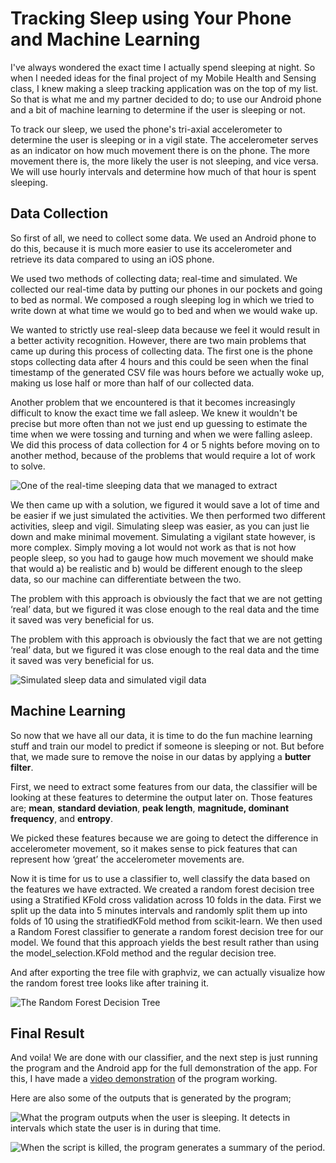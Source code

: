 # Tracking Sleep using Your Phone and Machine Learning

I've always wondered the exact time I actually spend sleeping at night. So when I needed ideas for the final project of my Mobile Health and Sensing class, I knew making a sleep tracking application was on the top of my list. So that is what me and my partner decided to do; to use our Android phone and a bit of machine learning to determine if the user is sleeping or not.

To track our sleep, we used the phone's tri-axial accelerometer to determine the user is sleeping or in a vigil state. The accelerometer serves as an indicator on how much movement there is on the phone. The more movement there is, the more likely the user is not sleeping, and vice versa. We will use hourly intervals and determine how much of that hour is spent sleeping.

## Data Collection
So first of all, we need to collect some data. We used an Android phone to do this, because it is much more easier to use its accelerometer and retrieve its data compared to using an iOS phone.

We used two methods of collecting data; real-time and simulated. We collected our real-time data by putting our phones in our pockets and going to bed as normal. We composed a rough sleeping log in which we tried to write down at what time we would go to bed and when we would wake up.

We wanted to strictly use real-sleep data because we feel it would result in a better activity recognition. However, there are two main problems that came up during this process of collecting data. The first one is the phone stops collecting data after 4 hours and this could be seen when the final timestamp of the generated CSV file was hours before we actually woke up, making us lose half or more than half of our collected data.

Another problem that we encountered is that it becomes increasingly difficult to know the exact time we fall asleep. We knew it wouldn't be precise but more often than not we just end up guessing to estimate the time when we were tossing and turning and when we were falling asleep. We did this process of data collection for 4 or 5 nights before moving on to another method, because of the problems that would require a lot of work to solve.

![One of the real-time sleeping data that we managed to extract](https://miro.medium.com/max/3200/0*S8rGiDT4HCKMLSEx)

We then came up with a solution, we figured it would save a lot of time and be easier if we just simulated the activities. We then performed two different activities, sleep and vigil. Simulating sleep was easier, as you can just lie down and make minimal movement. Simulating a vigilant state however, is more complex. Simply moving a lot would not work as that is not how people sleep, so you had to gauge how much movement we should make that would a) be realistic and b) would be different enough to the sleep data, so our machine can differentiate between the two.


The problem with this approach is obviously the fact that we are not getting ‘real’ data, but we figured it was close enough to the real data and the time it saved was very beneficial for us.


The problem with this approach is obviously the fact that we are not getting ‘real’ data, but we figured it was close enough to the real data and the time it saved was very beneficial for us.

![Simulated sleep data and simulated vigil data](https://miro.medium.com/max/1400/1*Oevm0paEZ3jpepyh2KZLQw.png)

## Machine Learning

So now that we have all our data, it is time to do the fun machine learning stuff and train our model to predict if someone is sleeping or not. But before that, we made sure to remove the noise in our datas by applying a **butter filter**.

First, we need to extract some features from our data, the classifier will be looking at these features to determine the output later on. Those features are; **mean**, **standard deviation**, **peak length**, **magnitude, dominant frequency**, and **entropy**.

We picked these features because we are going to detect the difference in accelerometer movement, so it makes sense to pick features that can represent how ‘great’ the accelerometer movements are. 


Now it is time for us to use a classifier to, well classify the data based on the features we have extracted.
We created a random forest decision tree using a Stratified KFold cross validation across 10 folds in the data. First we split up the data into 5 minutes intervals and randomly split them up into folds of 10 using the stratifiedKFold method from scikit-learn. We then used a Random Forest classifier to generate a random forest decision tree for our model. We found that this approach yields the best result rather than using the model_selection.KFold method and the regular decision tree.

And after exporting the tree file with graphviz, we can actually visualize how the random forest tree looks like after training it.

![The Random Forest Decision Tree](https://miro.medium.com/max/1118/0*c2E_DMZKQO-3Hr7E)

## Final Result
And voila! We are done with our classifier, and the next step is just running the program and the Android app for the full demonstration of the app. For this, I have made a [video demonstration](https://youtu.be/k_wGoRDrBjk) of the program working.

Here are also some of the outputs that is generated by the program;

![What the program outputs when the user is sleeping. It detects in intervals which state the user is in during that time.
](https://miro.medium.com/max/1400/0*WdVZ1k7vvCDww_6C)

![When the script is killed, the program generates a summary of the period.](https://miro.medium.com/max/1400/0*Can8zvMbO8Z1gA2t)



